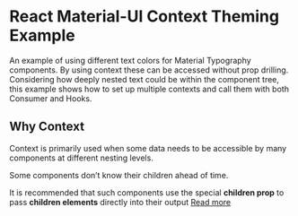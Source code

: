 # React Material-UI Context Theming Example

An example of using different text colors for Material Typography components.
By using context these can be accessed without prop drilling. Considering how deeply nested text could be within the component tree, this example shows how to set up multiple contexts and call them with both Consumer and Hooks.

## Why Context

Context is primarily used when some data needs to be accessible by many components at different nesting levels.

Some components don’t know their children ahead of time.

It is recommended that such components use the special **children prop** to pass **children elements** directly into their output
[Read more](https://reactjs.org/docs/composition-vs-inheritance.html)
